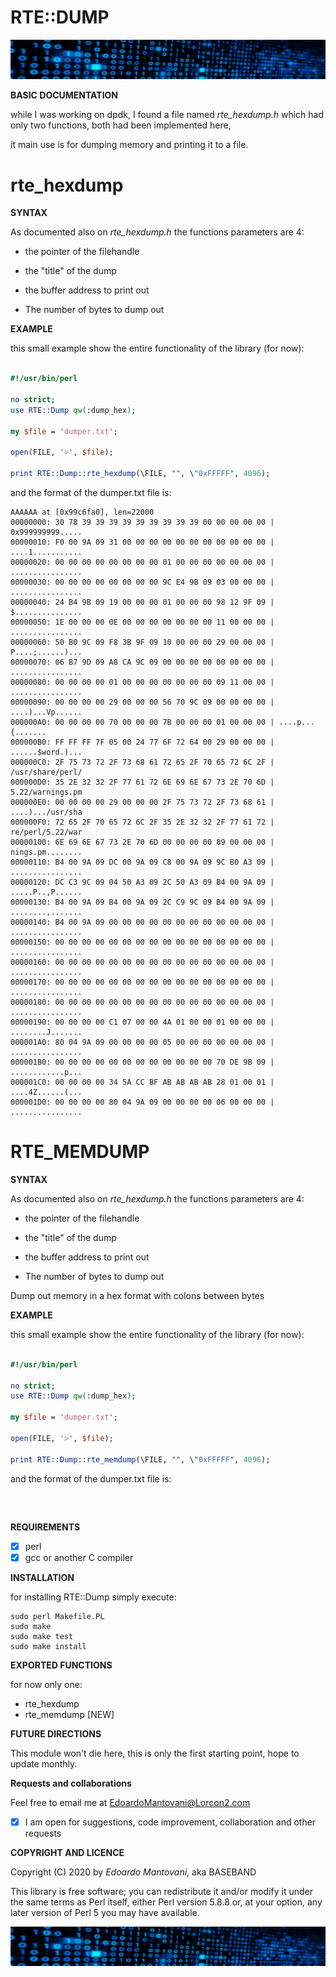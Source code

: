 **RTE::DUMP**
====================================================

![](./dump.gif)


**BASIC DOCUMENTATION**

while I was working on dpdk, I found a file named _rte_hexdump.h_ which had only two functions, both had been implemented here, 

it main use is for dumping memory and printing it to a file.


rte_hexdump
===============================

**SYNTAX**

As documented also on _rte_hexdump.h_ the functions parameters are 4:

* the pointer of the filehandle

* the "title" of the dump

* the buffer address to print out

* The number of bytes to dump out

**EXAMPLE**

this small example show the entire functionality of the library (for now):

```perl

#!/usr/bin/perl

no strict;
use RTE::Dump qw(:dump_hex);

my $file = 'dumper.txt';

open(FILE, '>', $file);

print RTE::Dump::rte_hexdump(\FILE, "", \"0xFFFFF", 4096);


```

and the format of the dumper.txt file is:

```
AAAAAA at [0x99c6fa0], len=22000
00000000: 30 78 39 39 39 39 39 39 39 39 39 00 00 00 00 00 | 0x999999999.....
00000010: F0 00 9A 09 31 00 00 00 00 00 00 00 00 00 00 00 | ....1...........
00000020: 00 00 00 00 00 00 00 00 01 00 00 00 00 00 00 00 | ................
00000030: 00 00 00 00 00 00 00 00 9C E4 9B 09 03 00 00 00 | ................
00000040: 24 B4 9B 09 19 00 00 00 01 00 00 00 98 12 9F 09 | $...............
00000050: 1E 00 00 00 0E 00 00 00 00 00 00 00 11 00 00 00 | ................
00000060: 50 B0 9C 09 F8 3B 9F 09 10 00 00 00 29 00 00 00 | P....;......)...
00000070: 06 B7 9D 09 A8 CA 9C 09 00 00 00 00 00 00 00 00 | ................
00000080: 00 00 00 00 01 00 00 00 00 00 00 00 09 11 00 00 | ................
00000090: 00 00 00 00 29 00 00 00 56 70 9C 09 00 00 00 00 | ....)...Vp......
000000A0: 00 00 00 00 70 00 00 00 7B 00 00 00 01 00 00 00 | ....p...{.......
000000B0: FF FF FF 7F 05 00 24 77 6F 72 64 00 29 00 00 00 | ......$word.)...
000000C0: 2F 75 73 72 2F 73 68 61 72 65 2F 70 65 72 6C 2F | /usr/share/perl/
000000D0: 35 2E 32 32 2F 77 61 72 6E 69 6E 67 73 2E 70 6D | 5.22/warnings.pm
000000E0: 00 00 00 00 29 00 00 00 2F 75 73 72 2F 73 68 61 | ....).../usr/sha
000000F0: 72 65 2F 70 65 72 6C 2F 35 2E 32 32 2F 77 61 72 | re/perl/5.22/war
00000100: 6E 69 6E 67 73 2E 70 6D 00 00 00 00 89 00 00 00 | nings.pm........
00000110: B4 00 9A 09 DC 00 9A 09 C8 00 9A 09 9C B0 A3 09 | ................
00000120: DC C3 9C 09 04 50 A3 09 2C 50 A3 09 B4 00 9A 09 | .....P..,P......
00000130: B4 00 9A 09 B4 00 9A 09 2C C9 9C 09 B4 00 9A 09 | ........,.......
00000140: B4 00 9A 09 00 00 00 00 00 00 00 00 00 00 00 00 | ................
00000150: 00 00 00 00 00 00 00 00 00 00 00 00 00 00 00 00 | ................
00000160: 00 00 00 00 00 00 00 00 00 00 00 00 00 00 00 00 | ................
00000170: 00 00 00 00 00 00 00 00 00 00 00 00 00 00 00 00 | ................
00000180: 00 00 00 00 00 00 00 00 00 00 00 00 00 00 00 00 | ................
00000190: 00 00 00 00 C1 07 00 00 4A 01 00 00 01 00 00 00 | ........J.......
000001A0: 80 04 9A 09 00 00 00 00 05 00 00 00 00 00 00 00 | ................
000001B0: 00 00 00 00 00 00 00 00 00 00 00 00 70 DE 9B 09 | ............p...
000001C0: 00 00 00 00 34 5A CC BF AB AB AB AB 28 01 00 01 | ....4Z......(...
000001D0: 00 00 00 00 80 04 9A 09 00 00 00 00 06 00 00 00 | ................

```

RTE_MEMDUMP
=================================
**SYNTAX**

As documented also on _rte_hexdump.h_ the functions parameters are 4:

* the pointer of the filehandle

* the "title" of the dump

* the buffer address to print out

* The number of bytes to dump out

Dump out memory in a hex format with colons between bytes

**EXAMPLE**

this small example show the entire functionality of the library (for now):

```perl

#!/usr/bin/perl

no strict;
use RTE::Dump qw(:dump_hex);

my $file = 'dumper.txt';

open(FILE, '>', $file);

print RTE::Dump::rte_memdump(\FILE, "", \"0xFFFFF", 4096);


```

and the format of the dumper.txt file is:


```



```

**REQUIREMENTS**

- [x] perl
- [x] gcc or another C compiler

**INSTALLATION**

for installing RTE::Dump simply execute:

```shell
sudo perl Makefile.PL
sudo make
sudo make test
sudo make install
```

**EXPORTED FUNCTIONS**

for now only one:

* rte_hexdump
* rte_memdump [NEW]

**FUTURE DIRECTIONS**

This module won't die here, this is only the first starting point, hope to update monthly.


**Requests and collaborations**

Feel free to email me at <EdoardoMantovani@Lorcon2.com>
- [x] I am open for suggestions, code improvement, collaboration and other requests

**COPYRIGHT AND LICENCE**

Copyright (C) 2020 by *Edoardo Mantovani*, aka BASEBAND


This library is free software; you can redistribute it and/or modify
it under the same terms as Perl itself, either Perl version 5.8.8 or,
at your option, any later version of Perl 5 you may have available.


![](./dump.gif)
